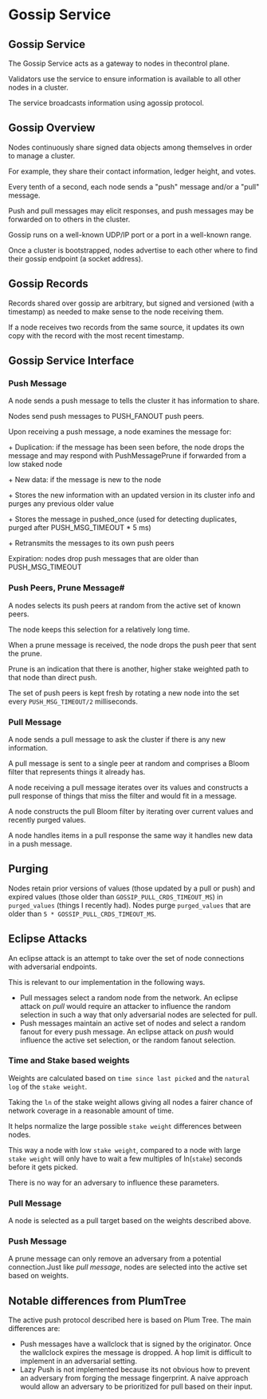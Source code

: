 # Gossip Service



## Gossip Service

The Gossip Service acts as a gateway to nodes in thecontrol plane.&#x20;

Validators use the service to ensure information is available to all other nodes in a cluster.&#x20;

The service broadcasts information using agossip protocol.

## Gossip Overview​

Nodes continuously share signed data objects among themselves in order to manage a cluster.&#x20;

For example, they share their contact information, ledger height, and votes.

Every tenth of a second, each node sends a "push" message and/or a "pull" message.&#x20;

Push and pull messages may elicit responses, and push messages may be forwarded on to others in the cluster.

Gossip runs on a well-known UDP/IP port or a port in a well-known range.&#x20;

Once a cluster is bootstrapped, nodes advertise to each other where to find their gossip endpoint (a socket address).

## Gossip Records

Records shared over gossip are arbitrary, but signed and versioned (with a timestamp) as needed to make sense to the node receiving them.&#x20;

If a node receives two records from the same source, it updates its own copy with the record with the most recent timestamp.

## Gossip Service Interface

### Push Message​

A node sends a push message to tells the cluster it has information to share.&#x20;

Nodes send push messages to PUSH\_FANOUT push peers.

Upon receiving a push message, a node examines the message for:

&#x20;  \+ Duplication: if the message has been seen before, the node drops the message and may respond with PushMessagePrune if forwarded from a low staked node

&#x20; \+ New data: if the message is new to the node

&#x20;    \+ Stores the new information with an updated version in its cluster info and purges any previous older value

&#x20;   \+ Stores the message in pushed\_once (used for detecting duplicates, purged after PUSH\_MSG\_TIMEOUT \* 5 ms)

&#x20;   \+ Retransmits the messages to its own push peers

Expiration: nodes drop push messages that are older than PUSH\_MSG\_TIMEOUT

### Push Peers, Prune Message\#

A nodes selects its push peers at random from the active set of known peers.&#x20;

The node keeps this selection for a relatively long time.&#x20;

When a prune message is received, the node drops the push peer that sent the prune.&#x20;

Prune is an indication that there is another, higher stake weighted path to that node than direct push.

The set of push peers is kept fresh by rotating a new node into the set every `PUSH_MSG_TIMEOUT/2` milliseconds.

### **Pull Message**

A node sends a pull message to ask the cluster if there is any new information.&#x20;

A pull message is sent to a single peer at random and comprises a Bloom filter that represents things it already has.&#x20;

A node receiving a pull message iterates over its values and constructs a pull response of things that miss the filter and would fit in a message.

A node constructs the pull Bloom filter by iterating over current values and recently purged values.

A node handles items in a pull response the same way it handles new data in a push message.

## Purging <a href="#purging" id="purging"></a>

Nodes retain prior versions of values (those updated by a pull or push) and expired values (those older than `GOSSIP_PULL_CRDS_TIMEOUT_MS`) in `purged_values` (things I recently had). Nodes purge `purged_values` that are older than `5 * GOSSIP_PULL_CRDS_TIMEOUT_MS`.

## Eclipse Attacks <a href="#eclipse-attacks" id="eclipse-attacks"></a>

An eclipse attack is an attempt to take over the set of node connections with adversarial endpoints.

This is relevant to our implementation in the following ways.

* Pull messages select a random node from the network. An eclipse attack on _pull_ would require an attacker to influence the random selection in such a way that only adversarial nodes are selected for pull.
* Push messages maintain an active set of nodes and select a random fanout for every push message. An eclipse attack on _push_ would influence the active set selection, or the random fanout selection.

### **Time and Stake based weights**

Weights are calculated based on `time since last picked` and the `natural log` of the `stake weight`.

Taking the `ln` of the stake weight allows giving all nodes a fairer chance of network coverage in a reasonable amount of time.

&#x20;It helps normalize the large possible `stake weight` differences between nodes.&#x20;

This way a node with low `stake weight`, compared to a node with large `stake weight` will only have to wait a few multiples of ln(`stake`) seconds before it gets picked.

There is no way for an adversary to influence these parameters.

### **Pull Message**

A node is selected as a pull target based on the weights described above.

### **Push Message**

A prune message can only remove an adversary from a potential connection.Just like _pull message_, nodes are selected into the active set based on weights.

## Notable differences from PlumTree <a href="#notable-differences-from-plumtree" id="notable-differences-from-plumtree"></a>

The active push protocol described here is based on Plum Tree. The main differences are:

* Push messages have a wallclock that is signed by the originator. Once the wallclock expires the message is dropped. A hop limit is difficult to implement in an adversarial setting.
* Lazy Push is not implemented because its not obvious how to prevent an adversary from forging the message fingerprint. A naive approach would allow an adversary to be prioritized for pull based on their input.
